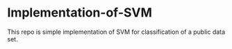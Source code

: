 # Implementation-of-SVM
This repo is simple implementation of SVM for classification of a public data set.
